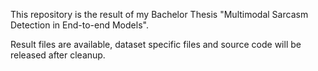 This repository is the result of my Bachelor Thesis "Multimodal Sarcasm Detection in End-to-end Models".

Result files are available, dataset specific files and source code will be released after cleanup.
